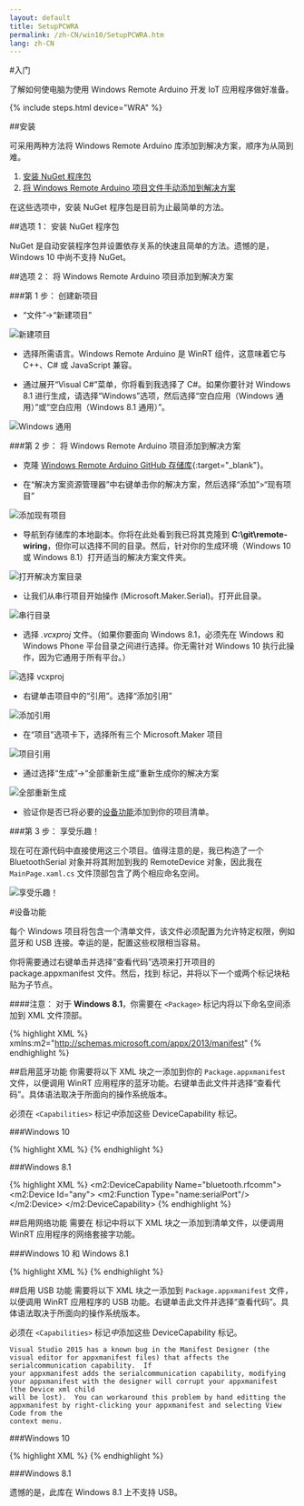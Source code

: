 ```yaml
---
layout: default
title: SetupPCWRA
permalink: /zh-CN/win10/SetupPCWRA.htm
lang: zh-CN
---
```


#入门

了解如何使电脑为使用 Windows Remote Arduino 开发 IoT 应用程序做好准备。

{% include steps.html device="WRA" %}

##安装

可采用两种方法将 Windows Remote Arduino 库添加到解决方案，顺序为从简到难。

1. [安装 NuGet 程序包](#option-1-install-the-nuget-package)
2. [将 Windows Remote Arduino 项目文件手动添加到解决方案](#option-2-add-the-windows-remote-arduino-projects-to-your-solution)

在这些选项中，安装 NuGet 程序包是目前为止最简单的方法。

##选项 1： 安装 NuGet 程序包

NuGet 是自动安装程序包并设置依存关系的快速且简单的方法。遗憾的是，Windows 10 中尚不支持 NuGet。

##选项 2： 将 Windows Remote Arduino 项目添加到解决方案

###第 1 步： 创建新项目

- “文件”-\>“新建项目”

 ![新建项目]({{site.baseurl}}/Resources/images/remote-wiring/create_00.png)

- 选择所需语言。Windows Remote Arduino 是 WinRT 组件，这意味着它与 C++、C\# 或 JavaScript 兼容。

- 通过展开“Visual C\#”菜单，你将看到我选择了 C\#。如果你要针对 Windows 8.1 进行生成，请选择“Windows”选项，然后选择“空白应用（Windows 通用）”或“空白应用（Windows 8.1 通用）”。

 ![Windows 通用]({{site.baseurl}}/Resources/images/remote-wiring/create_01.png)


###第 2 步： 将 Windows Remote Arduino 项目添加到解决方案

- 克隆 [Windows Remote Arduino GitHub 存储库](https://github.com/ms-iot/remote-wiring/){:target="_blank"}。

- 在“解决方案资源管理器”中右键单击你的解决方案，然后选择“添加”\>“现有项目”

 ![添加现有项目]({{site.baseurl}}/Resources/images/remote-wiring/project_00.png)

- 导航到存储库的本地副本。你将在此处看到我已将其克隆到 **C:\\git\\remote-wiring**，但你可以选择不同的目录。然后，针对你的生成环境（Windows 10 或 Windows 8.1）打开适当的解决方案文件夹。

 ![打开解决方案目录]({{site.baseurl}}/Resources/images/remote-wiring/compile_00.png)

- 让我们从串行项目开始操作 \(Microsoft.Maker.Serial\)。打开此目录。

 ![串行目录]({{site.baseurl}}/Resources/images/remote-wiring/project_01.png)

- 选择 *.vcxproj* 文件。（如果你要面向 Windows 8.1，必须先在 Windows 和 Windows Phone 平台目录之间进行选择。你无需针对 Windows 10 执行此操作，因为它通用于所有平台。）

 ![选择 vcxproj]({{site.baseurl}}/Resources/images/remote-wiring/project_02.png)

- 右键单击项目中的“引用”。选择“添加引用”

 ![添加引用]({{site.baseurl}}/Resources/images/remote-wiring/project_05.png)

- 在“项目”选项卡下，选择所有三个 Microsoft.Maker 项目

 ![项目引用]({{site.baseurl}}/Resources/images/remote-wiring/project_06.png)

- 通过选择“生成”-\>“全部重新生成”重新生成你的解决方案

 ![全部重新生成]({{site.baseurl}}/Resources/images/remote-wiring/compile_03.png)

- 验证你是否已将必要的[设备功能](#device-capabilities)添加到你的项目清单。

###第 3 步： 享受乐趣！

现在可在源代码中直接使用这三个项目。值得注意的是，我已构造了一个 BluetoothSerial 对象并将其附加到我的 RemoteDevice 对象，因此我在 `MainPage.xaml.cs` 文件顶部包含了两个相应命名空间。

 ![享受乐趣！]({{site.baseurl}}/Resources/images/remote-wiring/utilize_00.png)


#设备功能

每个 Windows 项目将包含一个清单文件，该文件必须配置为允许特定权限，例如蓝牙和 USB 连接。幸运的是，配置这些权限相当容易。

你将需要通过右键单击并选择“查看代码”选项来打开项目的 package.appxmanifest 文件。然后，找到 <Capabilities> 标记，并将以下一个或两个标记块粘贴为子节点。

####注意：
对于 **Windows 8.1**，你需要在 `<Package>` 标记内将以下命名空间添加到 XML 文件顶部。

{% highlight XML %}
xmlns:m2="http://schemas.microsoft.com/appx/2013/manifest"
{% endhighlight %}

##启用蓝牙功能
你需要将以下 XML 块之一添加到你的 `Package.appxmanifest` 文件，以便调用 WinRT 应用程序的蓝牙功能。右键单击此文件并选择“查看代码”。具体语法取决于所面向的操作系统版本。

必须在 `<Capabilities>` 标记*中*添加这些 DeviceCapability 标记。

###Windows 10

{% highlight XML %}
<DeviceCapability Name="bluetooth.rfcomm">
  <Device Id="any">
    <Function Type="name:serialPort"/>
  </Device>
</DeviceCapability>
{% endhighlight %}

###Windows 8.1

{% highlight XML %}
<m2:DeviceCapability Name="bluetooth.rfcomm">
  <m2:Device Id="any">
    <m2:Function Type="name:serialPort"/>
  </m2:Device>
</m2:DeviceCapability>
{% endhighlight %}


##启用网络功能
需要在 <Capabilities> 标记中将以下 XML 块之一添加到清单文件，以便调用 WinRT 应用程序的网络套接字功能。

###Windows 10 和 Windows 8.1

{% highlight XML %}
<Capability Name="privateNetworkClientServer"/>
<Capability Name="internetClientServer"/>
{% endhighlight %}


##启用 USB 功能
需要将以下 XML 块之一添加到 `Package.appxmanifest` 文件，以便调用 WinRT 应用程序的 USB 功能。右键单击此文件并选择“查看代码”。具体语法取决于所面向的操作系统版本。

必须在 `<Capabilities>` 标记*中*添加这些 DeviceCapability 标记。

    Visual Studio 2015 has a known bug in the Manifest Designer (the visual editor for appxmanifest files) that affects the serialcommunication capability.  If 
    your appxmanifest adds the serialcommunication capability, modifying your appxmanifest with the designer will corrupt your appxmanifest (the Device xml child 
    will be lost).  You can workaround this problem by hand editting the appxmanifest by right-clicking your appxmanifest and selecting View Code from the 
    context menu.

###Windows 10

{% highlight XML %}
<DeviceCapability Name="serialcommunication">
  <Device Id="any">
    <Function Type="name:serialPort"/>
  </Device>
</DeviceCapability>
{% endhighlight %}

###Windows 8.1

遗憾的是，此库在 Windows 8.1 上不支持 USB。
